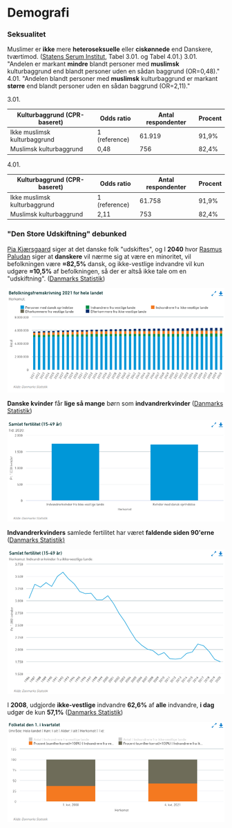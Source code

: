 # Demografi

### Seksualitet

Muslimer er **ikke** mere **heteroseksuelle** eller **ciskønnede** end Danskere, tværtimod. ([Statens Serum Institut](https://files.projektsexus.dk/2019-10-26\_SEXUS-rapport\_2017-2018.pdf), Tabel 3.01. og Tabel 4.01.) 3.01. "Andelen er markant **mindre** blandt personer med **muslimsk** kulturbaggrund end blandt personer uden en sådan baggrund (OR=0,48)." 4.01. "Andelen blandt personer med **muslimsk** kulturbaggrund er markant **større** end blandt personer uden en sådan baggrund (OR=2,11)."

3.01.

| Kulturbaggrund (CPR-baseret) | Odds ratio    | Antal respondenter | Procent |
| ---------------------------- | ------------- | ------------------ | ------- |
| Ikke muslimsk kulturbaggrund | 1 (reference) | 61.919             | 91,9%   |
| Muslimsk kulturbaggrund      | 0,48          | 756                | 82,4%   |

4.01.

| Kulturbaggrund (CPR-baseret) | Odds ratio    | Antal respondenter | Procent |
| ---------------------------- | ------------- | ------------------ | ------- |
| Ikke muslimsk kulturbaggrund | 1 (reference) | 61.758             | 91,9%   |
| Muslimsk kulturbaggrund      | 2,11          | 753                | 82,4%   |

### "Den Store Udskiftning" debunked

[Pia Kjærsgaard](https://twitter.com/Pia\_Kjaersgaard/status/1138166258514432002) siger at det danske folk "udskiftes", og I **2040** hvor [Rasmus Paludan](https://imgur.com/anD9aR3) siger at **danskere** vil nærme sig at være en minoritet, vil befolkningen være **≈82,5%** dansk, og ikke-vestlige indvandre vil kun udgøre **≈10,5%** af befolkningen, så der er altså ikke tale om en "udskiftning". ([Danmarks Statistik](https://www.dst.dk/da/Statistik/emner/borgere/befolkning/befolkningsfremskrivning))

![Danmarks Statistik](<../../.gitbook/assets/billede (15).png>)

**Danske kvinder** får **lige så mange** børn som **indvandrerkvinder** ([Danmarks Statistik](https://www.dst.dk/da/Statistik/emner/borgere/befolkning/fertilitet))

![Danmarks Statistik](<../../.gitbook/assets/billede (9) (1).png>)

**Indvandrerkvinders** samlede fertilitet har været **faldende siden 90'erne** ([Danmarks Statistik)](https://www.dst.dk/da/Statistik/emner/borgere/befolkning/fertilitet)

![Danmarks Statistik](<../../.gitbook/assets/billede (13).png>)

I **2008**, udgjorde **ikke-vestlige** indvandre **62,6%** af **alle** indvandre, **i dag** udgør de kun **57,1%**  ([Danmarks Statistik](https://www.dst.dk/da/Statistik/emner/borgere/befolkning/indvandrere-og-efterkommere))

![Danmarks Statistik](<../../.gitbook/assets/billede (2).png>)

